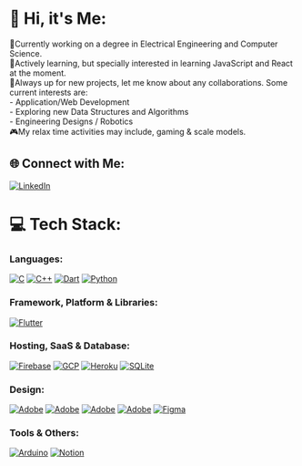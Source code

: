 # 👋 Hi, it's Me:
🔭Currently working on a degree in Electrical Engineering and Computer Science.<br>📖Actively learning, but specially interested in learning JavaScript and React at the moment.<br>👯Always up for new projects, let me know about any collaborations. Some current interests are:<br> - Application/Web Development<br> - Exploring new Data Structures and Algorithms<br> - Engineering Designs / Robotics<br>🎮My relax time activities may include, gaming & scale models.


## 🌐 Connect with Me:
[![LinkedIn](https://img.shields.io/badge/LinkedIn-%230077B5.svg?logo=linkedin&logoColor=white)](https://linkedin.com/in/achita-chitraphan)

# 💻 Tech Stack:
### Languages:
[![C](https://skillicons.dev/icons?i=c)](https://www.gnu.org/software/gnu-c-manual/gnu-c-manual.html) [![C++](https://skillicons.dev/icons?i=cpp)](https://cplusplus.com/doc/tutorial/) [![Dart](https://skillicons.dev/icons?i=dart)](https://dart.dev/) [![Python](https://skillicons.dev/icons?i=python)](https://www.python.org/)
### Framework, Platform & Libraries:
[![Flutter](https://skillicons.dev/icons?i=flutter)](https://flutter.dev/)
### Hosting, SaaS & Database:
[![Firebase](https://skillicons.dev/icons?i=firebase)](https://firebase.google.com/) [![GCP](https://skillicons.dev/icons?i=gcp)](https://cloud.google.com/) [![Heroku](https://skillicons.dev/icons?i=heroku)](https://www.heroku.com/) [![SQLite](https://skillicons.dev/icons?i=sqlite)](https://www.sqlite.org/)
### Design:
[![Adobe](https://skillicons.dev/icons?i=ai)](https://www.adobe.com/) [![Adobe](https://skillicons.dev/icons?i=ps)](https://www.adobe.com/) [![Adobe](https://skillicons.dev/icons?i=pr)](https://www.adobe.com/) [![Adobe](https://skillicons.dev/icons?i=xd)](https://www.adobe.com/) [![Figma](https://skillicons.dev/icons?i=figma)](https://www.figma.com/)
### Tools & Others:
[![Arduino](https://skillicons.dev/icons?i=arduino)](https://www.arduino.cc/) [![Notion](https://skillicons.dev/icons?i=notion)](https://www.notion.so/)
